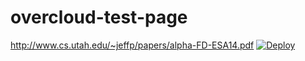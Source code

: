 overcloud-test-page
===================
http://www.cs.utah.edu/~jeffp/papers/alpha-FD-ESA14.pdf
[![Deploy](https://www.herokucdn.com/deploy/button.png)](http://pc32.utahddc.geniracks.net/cgi-bin/yoko.cgi?155.99.144.46:5000/esa)
